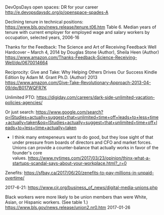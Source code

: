 DevOpsDays open spaces: DR for your career
http://e.devopsdaysdc.org/p/openspace-spades-A



Declining tenure in technical positions:
https://www.bls.gov/news.release/tenure.t06.htm
Table 6. Median years of tenure with current employer for employed wage and salary workers by occupation, selected years, 2006-16

Thanks for the Feedback: The Science and Art of Receiving Feedback Well Hardcover – March 4, 2014
by Douglas Stone  (Author), Sheila Heen  (Author) https://www.amazon.com/Thanks-Feedback-Science-Receiving-Well/dp/0670014664

Reciprocity: Give and Take: Why Helping Others Drives Our Success Kindle Edition
by Adam M. Grant Ph.D. (Author) 2013 https://www.amazon.com/Give-Take-Revolutionary-Approach-2013-04-09/dp/B017WQFR7K

Unlimited PTO: https://digiday.com/careers/dark-side-unlimited-vacation-policies-agencies/

Or just search: https://www.google.com/search?q=lStudies+actually+suggest+that+unlimited+time+off+leads+to+less+time+actually+taken&oq=lStudies+actually+suggest+that+unlimited+time+off+leads+to+less+time+actually+taken

- I think many entrepeneurs want to do good, but they lose sight of that under pressure from boards of directors and CFO and market forces. Unions can provide a counter-balance that actually works in favor of the founder's core values. https://www.nytimes.com/2017/03/23/opinion/thinx-what-a-startups-scandal-says-about-your-workplace.html?_r=0


Zenefits: https://sfbay.ca/2017/06/20/zenefits-to-pay-millions-in-unpaid-overtime/

2017-6-21: https://www.cjr.org/business_of_news/digital-media-unions.php

Black workers were more likely to be union members than were White, Asian, or Hispanic workers. (See table 1.) https://www.bls.gov/news.release/union2.nr0.htm 2017-01-26